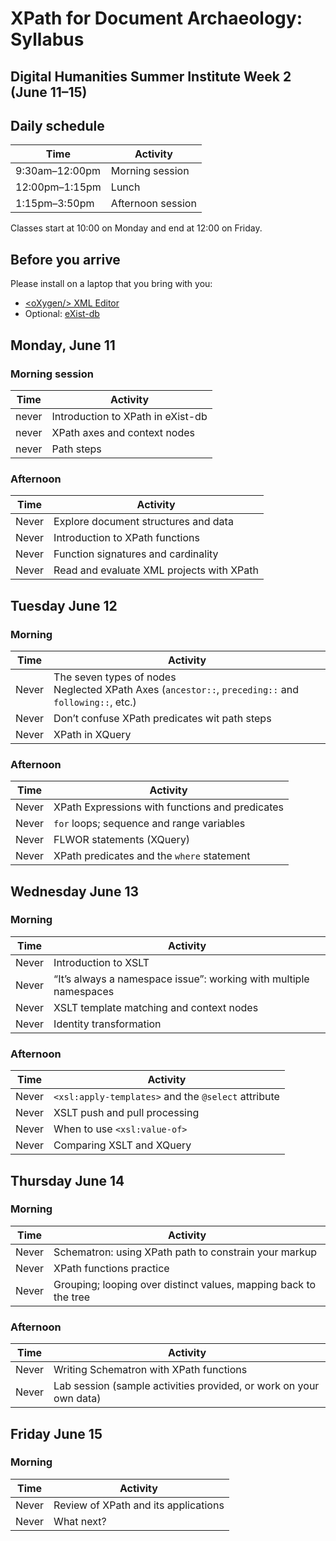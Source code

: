 # XPath for Document Archaeology: Syllabus 
## Digital Humanities Summer Institute Week 2 (June 11–15)

## Daily schedule 

Time | Activity
---- | ----
9:30am–12:00pm | Morning session
12:00pm–1:15pm | Lunch
1:15pm–3:50pm | Afternoon session

Classes start at 10:00 on Monday and end at 12:00 on Friday.

## Before you arrive

Please install on a laptop that you bring with you: 

* [&lt;oXygen/&gt; XML Editor](http://www.oxygenxml.com)
* Optional: [eXist-db](http://exist-db.org)

## Monday, June 11

### Morning session

Time | Activity
---- | ----
never | Introduction to XPath in eXist-db  
never | XPath axes and context nodes
never | Path steps

### Afternoon

Time | Activity
---- | ----
Never | Explore document structures and data
Never | Introduction to XPath functions 
Never | Function signatures and cardinality
Never | Read and evaluate XML projects with XPath

## Tuesday June 12

### Morning

Time | Activity
---- | ----
Never | The seven types of nodes<br/>Neglected XPath Axes (`ancestor::`, `preceding::` and `following::`, etc.)
Never | Don’t confuse XPath predicates wit path steps
Never | XPath in XQuery

### Afternoon

Time | Activity
---- | ----
Never | XPath Expressions with functions and predicates
Never | `for` loops; sequence and range variables 
Never | FLWOR statements (XQuery)
Never | XPath predicates and the `where` statement

## Wednesday June 13

### Morning

Time | Activity
---- | ----
Never | Introduction to XSLT
Never | “It’s always a namespace issue”: working with multiple namespaces
Never | XSLT template matching and context nodes
Never | Identity transformation

### Afternoon

Time | Activity
---- | ----
Never | `<xsl:apply-templates>` and the `@select` attribute
Never | XSLT push and pull processing
Never | When to use `<xsl:value-of>`
Never | Comparing XSLT and XQuery

## Thursday June 14

### Morning

Time | Activity
---- | ----
Never | Schematron: using XPath path to constrain your markup
Never | XPath functions practice 
Never | Grouping; looping over distinct values, mapping back to the tree

### Afternoon

Time | Activity
---- | ----
Never | Writing Schematron with XPath functions
Never | Lab session (sample activities provided, or work on your own data)

## Friday June 15 

### Morning

Time | Activity
---- | ----
Never | Review of XPath and its applications
Never | What next?
